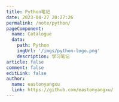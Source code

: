 ```yaml
---
title: Python笔记
date: 2023-04-27 20:27:26
permalink: /note/python/
pageComponent:
  name: Catalogue
  data:
    path: Python
    imgUrl: '/imgs/python-logo.png'
    description: 学习笔记
article: false
comment: false
editLink: false
author: 
  name: eastonyangxu
  link: https://github.com/eastonyangxu/
---
```

